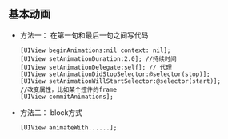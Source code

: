 ## 基本动画

- 方法一：
    在第一句和最后一句之间写代码
    ```obj-c
    [UIView beginAnimations:nil context: nil];
    [UIView setAnimationDuration:2.0]; //持续时间
    [UIView setAnimationDelegate:self]; // 代理
    [UIView setAnimationDidStopSelector:@selector(stop)];
    [UIView setAnimationWillStartSelector:@selector(start)];
    //改变属性，比如某个控件的frame
    [UIView commitAnimations];
    ```
- 方法二：
    block方式
    ```obj-c
    [UIView animateWith......];
    ```
    
    


